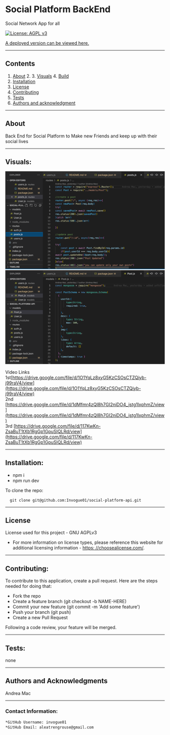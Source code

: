# Social Platform BackEnd

Social Network App for all

[![License: AGPL v3](https://img.shields.io/badge/License-AGPL%20v3-blue.svg)](https://www.gnu.org/licenses/agpl-3.0)

[A deployed version can be viewed here.](https://github.com/Invogue01/social-platform-api)

---

## Contents

1. [About](#about) 2. 3. [Visuals](#visuals) 4. [Build](#build)
2. [Installation](#installation)
3. [License](#license)
4. [Contributing](#contributing)
5. [Tests](#tests)
6. [Authors and acknowledgment](#authors%20and%20acknowledgment)

---

## About

Back End for Social Platform to
Make new Friends and keep up with their social lives

---

## Visuals:

![Code Snippet One](/media/code1.png)
![Code Snippet One](/media/code2.png)

Video Links
<br>
1st[https://drive.google.com/file/d/1O1YqLz8xyG5KzCSOsCTZQiyb-j99raV4/view](https://drive.google.com/file/d/1O1YqLz8xyG5KzCSOsCTZQiyb-j99raV4/view)
<br>
2nd [https://drive.google.com/file/d/1dMfmr4zQl8h7GI2niDO4_jstg1lxphmZ/view](https://drive.google.com/file/d/1dMfmr4zQl8h7GI2niDO4_jstg1lxphmZ/view)
<br>
3rd [https://drive.google.com/file/d/117KwKn-ZsaBuT1tXb1RgGp1GpuSIQLRd/view](https://drive.google.com/file/d/117KwKn-ZsaBuT1tXb1RgGp1GpuSIQLRd/view)

---

## Installation:

- npm i
- npm run dev

To clone the repo:

      git clone git@github.com:Invogue01/social-platform-api.git

---

## License

License used for this project - GNU AGPLv3

- For more information on license types, please reference this website
  for additional licensing information - [https: //choosealicense.com/](https://choosealicense.com/).

---

## Contributing:

To contribute to this application, create a pull request.
Here are the steps needed for doing that:

- Fork the repo
- Create a feature branch (git checkout -b NAME-HERE)
- Commit your new feature (git commit -m 'Add some feature')
- Push your branch (git push)
- Create a new Pull Request

Following a code review, your feature will be merged.

---

## Tests:

none

---

## Authors and Acknowledgments

Andrea Mac

---

### Contact Information:

    *GitHub Username: invogue01
    *GitHub Email: aleatrengrouse@gmail.com
